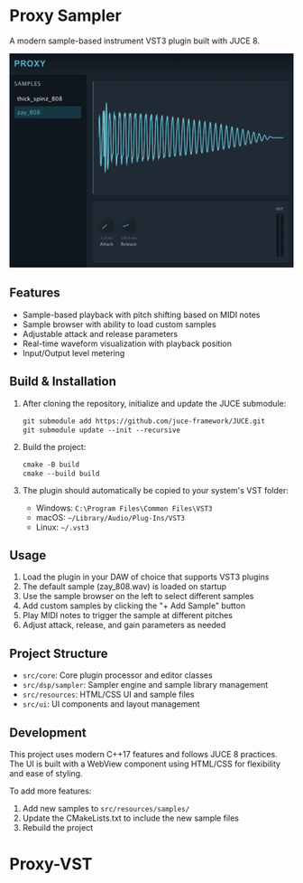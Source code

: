 # Proxy Sampler

A modern sample-based instrument VST3 plugin built with JUCE 8.

![Preview Image](preview.png)

## Features

- Sample-based playback with pitch shifting based on MIDI notes
- Sample browser with ability to load custom samples
- Adjustable attack and release parameters
- Real-time waveform visualization with playback position
- Input/Output level metering

## Build & Installation

1. After cloning the repository, initialize and update the JUCE submodule:

   ```
   git submodule add https://github.com/juce-framework/JUCE.git
   git submodule update --init --recursive
   ```

2. Build the project:

   ```
   cmake -B build
   cmake --build build
   ```

3. The plugin should automatically be copied to your system's VST folder:
   - Windows: `C:\Program Files\Common Files\VST3`
   - macOS: `~/Library/Audio/Plug-Ins/VST3`
   - Linux: `~/.vst3`

## Usage

1. Load the plugin in your DAW of choice that supports VST3 plugins
2. The default sample (zay_808.wav) is loaded on startup
3. Use the sample browser on the left to select different samples
4. Add custom samples by clicking the "+ Add Sample" button
5. Play MIDI notes to trigger the sample at different pitches
6. Adjust attack, release, and gain parameters as needed

## Project Structure

- `src/core`: Core plugin processor and editor classes
- `src/dsp/sampler`: Sampler engine and sample library management
- `src/resources`: HTML/CSS UI and sample files
- `src/ui`: UI components and layout management

## Development

This project uses modern C++17 features and follows JUCE 8 practices. The UI is built with a WebView component using HTML/CSS for flexibility and ease of styling.

To add more features:

1. Add new samples to `src/resources/samples/`
2. Update the CMakeLists.txt to include the new sample files
3. Rebuild the project
# Proxy-VST
